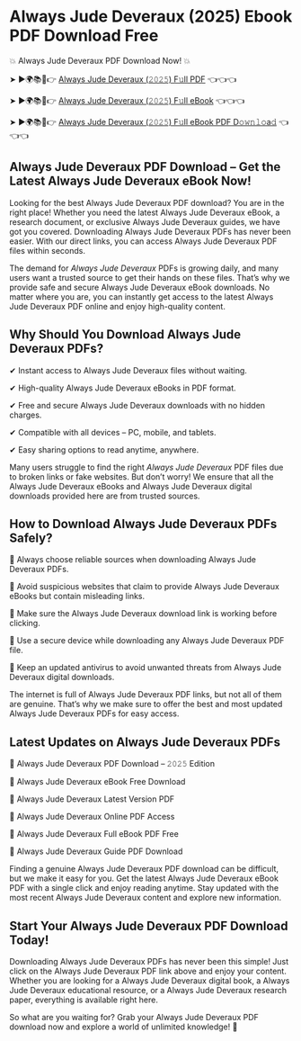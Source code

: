 # Always Jude Deveraux (2025) Ebook PDF Download Free

💥 Always Jude Deveraux PDF Download Now! 💥

➤ ►🌍📚📱👉 [Always Jude Deveraux (𝟸𝟶𝟸𝟻) F𝚞ll PDF](https://getpdf.xyz/always-jude-deveraux) 👈👈👈


➤ ►🌍📚📱👉 [Always Jude Deveraux (𝟸𝟶𝟸𝟻) F𝚞ll eBook](https://getpdf.xyz/always-jude-deveraux) 👈👈👈


➤ ►🌍📚📱👉 [Always Jude Deveraux (𝟸𝟶𝟸𝟻) F𝚞ll eBook PDF D𝚘𝚠𝚗𝚕𝚘a𝚍](https://getpdf.xyz/always-jude-deveraux) 👈👈👈


## Always Jude Deveraux PDF Download – Get the Latest Always Jude Deveraux eBook Now!

Looking for the best Always Jude Deveraux PDF download? You are in the right place! Whether you need the latest Always Jude Deveraux eBook, a research document, or exclusive Always Jude Deveraux guides, we have got you covered. Downloading Always Jude Deveraux PDFs has never been easier. With our direct links, you can access Always Jude Deveraux PDF files within seconds.

The demand for *Always Jude Deveraux* PDFs is growing daily, and many users want a trusted source to get their hands on these files. That’s why we provide safe and secure Always Jude Deveraux eBook downloads. No matter where you are, you can instantly get access to the latest Always Jude Deveraux PDF online and enjoy high-quality content.

## Why Should You Download Always Jude Deveraux PDFs?

✔ Instant access to Always Jude Deveraux files without waiting.

✔ High-quality Always Jude Deveraux eBooks in PDF format.

✔ Free and secure Always Jude Deveraux downloads with no hidden charges.

✔ Compatible with all devices – PC, mobile, and tablets.

✔ Easy sharing options to read anytime, anywhere.

Many users struggle to find the right *Always Jude Deveraux* PDF files due to broken links or fake websites. But don’t worry! We ensure that all the Always Jude Deveraux eBooks and Always Jude Deveraux digital downloads provided here are from trusted sources.

## How to Download Always Jude Deveraux PDFs Safely?

📌 Always choose reliable sources when downloading Always Jude Deveraux PDFs.

📌 Avoid suspicious websites that claim to provide Always Jude Deveraux eBooks but contain misleading links.

📌 Make sure the Always Jude Deveraux download link is working before clicking.

📌 Use a secure device while downloading any Always Jude Deveraux PDF file.

📌 Keep an updated antivirus to avoid unwanted threats from Always Jude Deveraux digital downloads.

The internet is full of Always Jude Deveraux PDF links, but not all of them are genuine. That’s why we make sure to offer the best and most updated Always Jude Deveraux PDFs for easy access.

## Latest Updates on Always Jude Deveraux PDFs

🔹 Always Jude Deveraux PDF Download – 𝟸𝟶𝟸𝟻 Edition

🔹 Always Jude Deveraux eBook Free Download

🔹 Always Jude Deveraux Latest Version PDF

🔹 Always Jude Deveraux Online PDF Access

🔹 Always Jude Deveraux Full eBook PDF Free

🔹 Always Jude Deveraux Guide PDF Download

Finding a genuine Always Jude Deveraux PDF download can be difficult, but we make it easy for you. Get the latest Always Jude Deveraux eBook PDF with a single click and enjoy reading anytime. Stay updated with the most recent Always Jude Deveraux content and explore new information.

## Start Your Always Jude Deveraux PDF Download Today!

Downloading Always Jude Deveraux PDFs has never been this simple! Just click on the Always Jude Deveraux PDF link above and enjoy your content. Whether you are looking for a Always Jude Deveraux digital book, a Always Jude Deveraux educational resource, or a Always Jude Deveraux research paper, everything is available right here.

So what are you waiting for? Grab your Always Jude Deveraux PDF download now and explore a world of unlimited knowledge! 🚀